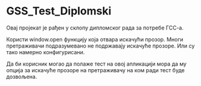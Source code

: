 # GSS_Test_Diplomski
Овај пројекат је рађен у склопу дипломског рада за потребе ГСС-а.

Користи window.open функцију која отвара искачући прозор.
Многи претраживачи подразумевано не подржавају искачуће прозоре.
Или су тако намерно конфигурисани.

Да би корисник могао да полаже тест на овој апликацији мора да
му опција за искачуће прозоре на претраживачу на ком ради тест
буде дозвољена.
